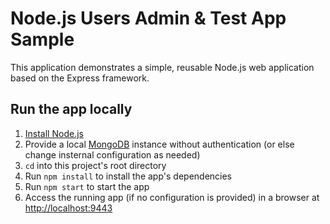 # Node.js Users Admin & Test App Sample

This application demonstrates a simple, reusable Node.js web application based on the Express framework.

## Run the app locally

1. [Install Node.js][]
1. Provide a local [MongoDB][] instance without authentication (or else change insternal configuration as needed)
1. `cd` into this project's root directory
1. Run `npm install` to install the app's dependencies
1. Run `npm start` to start the app
1. Access the running app (if no configuration is provided) in a browser at <http://localhost:9443>

[Install Node.js]: https://nodejs.org/en/download/
[MongoDB]: https://www.mongodb.com
